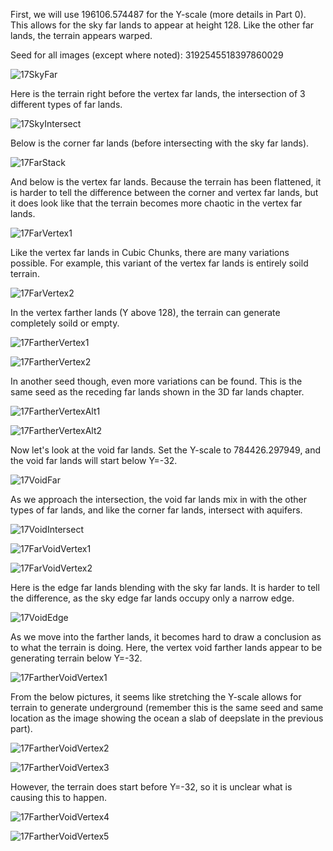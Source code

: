First, we will use 196106.574487 for the Y-scale (more details in Part 0). This allows for the sky far lands to appear at height 128. Like the other far lands, the terrain appears warped.

Seed for all images (except where noted): 3192545518397860029

![17SkyFar](https://raw.githubusercontent.com/ThisTestUser/FarLandsChronicles/master/assets/Ch6/17SkyFar.png)

Here is the terrain right before the vertex far lands, the intersection of 3 different types of far lands.

![17SkyIntersect](https://raw.githubusercontent.com/ThisTestUser/FarLandsChronicles/master/assets/Ch6/17SkyIntersect.png)

Below is the corner far lands (before intersecting with the sky far lands).

![17FarStack](https://raw.githubusercontent.com/ThisTestUser/FarLandsChronicles/master/assets/Ch6/17FarStack.png)

And below is the vertex far lands. Because the terrain has been flattened, it is harder to tell the difference between the corner and vertex far lands, but it does look like that the terrain becomes more chaotic in the vertex far lands.

![17FarVertex1](https://raw.githubusercontent.com/ThisTestUser/FarLandsChronicles/master/assets/Ch6/17FarVertex1.png)

Like the vertex far lands in Cubic Chunks, there are many variations possible. For example, this variant of the vertex far lands is entirely soild terrain.

![17FarVertex2](https://raw.githubusercontent.com/ThisTestUser/FarLandsChronicles/master/assets/Ch6/17FarVertex2.png)

In the vertex farther lands (Y above 128), the terrain can generate completely soild or empty.

![17FartherVertex1](https://raw.githubusercontent.com/ThisTestUser/FarLandsChronicles/master/assets/Ch6/17FartherVertex1.png)

![17FartherVertex2](https://raw.githubusercontent.com/ThisTestUser/FarLandsChronicles/master/assets/Ch6/17FartherVertex2.png)

In another seed though, even more variations can be found. This is the same seed as the receding far lands shown in the 3D far lands chapter.

![17FartherVertexAlt1](https://raw.githubusercontent.com/ThisTestUser/FarLandsChronicles/master/assets/Ch6/17FartherVertexAlt1.png)

![17FartherVertexAlt2](https://raw.githubusercontent.com/ThisTestUser/FarLandsChronicles/master/assets/Ch6/17FartherVertexAlt2.png)

Now let's look at the void far lands. Set the Y-scale to 784426.297949, and the void far lands will start below Y=-32.

![17VoidFar](https://raw.githubusercontent.com/ThisTestUser/FarLandsChronicles/master/assets/Ch6/17VoidFar.png)

As we approach the intersection, the void far lands mix in with the other types of far lands, and like the corner far lands, intersect with aquifers.

![17VoidIntersect](https://raw.githubusercontent.com/ThisTestUser/FarLandsChronicles/master/assets/Ch6/17VoidIntersect.png)

![17FarVoidVertex1](https://raw.githubusercontent.com/ThisTestUser/FarLandsChronicles/master/assets/Ch6/17FarVoidVertex1.png)

![17FarVoidVertex2](https://raw.githubusercontent.com/ThisTestUser/FarLandsChronicles/master/assets/Ch6/17FarVoidVertex2.png)

Here is the edge far lands blending with the sky far lands. It is harder to tell the difference, as the sky edge far lands occupy only a narrow edge.

![17VoidEdge](https://raw.githubusercontent.com/ThisTestUser/FarLandsChronicles/master/assets/Ch6/17VoidEdge.png)

As we move into the farther lands, it becomes hard to draw a conclusion as to what the terrain is doing. Here, the vertex void farther lands appear to be generating terrain below Y=-32.

![17FartherVoidVertex1](https://raw.githubusercontent.com/ThisTestUser/FarLandsChronicles/master/assets/Ch6/17FartherVoidVertex1.png)
 
From the below pictures, it seems like stretching the Y-scale allows for terrain to generate underground (remember this is the same seed and same location as the image showing the ocean a slab of deepslate in the previous part).

![17FartherVoidVertex2](https://raw.githubusercontent.com/ThisTestUser/FarLandsChronicles/master/assets/Ch6/17FartherVoidVertex2.png)
 
![17FartherVoidVertex3](https://raw.githubusercontent.com/ThisTestUser/FarLandsChronicles/master/assets/Ch6/17FartherVoidVertex3.png)

However, the terrain does start before Y=-32, so it is unclear what is causing this to happen.

![17FartherVoidVertex4](https://raw.githubusercontent.com/ThisTestUser/FarLandsChronicles/master/assets/Ch6/17FartherVoidVertex4.png)

![17FartherVoidVertex5](https://raw.githubusercontent.com/ThisTestUser/FarLandsChronicles/master/assets/Ch6/17FartherVoidVertex5.png)
